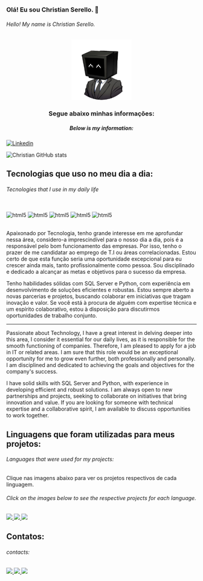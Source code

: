 
### Olá! Eu sou Christian Serello. 👋
###### Hello! My name is Christian Serello.

<p align="center">
    <img src="guia.png" alt="wallpaper" width="160" height="160">
  </a>
  <h3 align="center">Segue abaixo minhas informações:</h3>
  <h5 align="center">Below is my information:</h5>
</p>


[![Linkedin](https://img.shields.io/badge/LinkedIn-0077B5?style=for-the-badge&logo=linkedin&logoColor=white)](https://www.linkedin.com/in/christian-serello-moreno/)

![Christian GitHub stats](https://github-readme-stats.vercel.app/api?username=ChrisSerello&show_icons=true&theme=radical)


## Tecnologias que uso no meu dia a dia:
###### Tecnologies that I use in my daily life
<div style="display: inline_block"><br>
 <img align="center"alt="html5" src="https://img.shields.io/badge/HTML5-E34F26?style=for-the-badge&logo=html5&logoColor=white" />
 <img align="center"alt="html5" src="https://img.shields.io/badge/CSS3-1572B6?style=for-the-badge&logo=css3&logoColor=white" />
 <img align="center"alt="html5" src="https://img.shields.io/badge/Java-ED8B00?style=for-the-badge&logo=openjdk&logoColor=white" />
 <img align="center"alt="html5" src="https://img.shields.io/badge/MySQL-005C84?style=for-the-badge&logo=mysql&logoColor=white" />
 <img align="center"alt="html5" src="https://img.shields.io/badge/C-00599C?style=for-the-badge&logo=c&logoColor=white" />
</div><br>



Apaixonado por Tecnologia, tenho grande interesse em me aprofundar nessa área, 
considero-a imprescindível para o nosso dia a dia, pois é a responsável pelo bom 
funcionamento das empresas. Por isso, tenho o prazer de me candidatar ao emprego de 
T.I ou áreas correlacionadas. Estou certo de que esta função seria uma oportunidade 
excepcional para eu crescer ainda mais, tanto profissionalmente como pessoa. Sou 
disciplinado e dedicado a alcançar as metas e objetivos para o sucesso da empresa.

Tenho habilidades sólidas com SQL Server e Python, com experiência em desenvolvimento 
de soluções eficientes e robustas. Estou sempre aberto a novas parcerias e projetos, 
buscando colaborar em iniciativas que tragam inovação e valor. Se você está à procura 
de alguém com expertise técnica e um espírito colaborativo, estou à disposição para 
discutirmos oportunidades de trabalho conjunto.

--------------

Passionate about Technology, I have a great interest in delving deeper into this area, 
I consider it essential for our daily lives, as it is responsible for the smooth functioning 
of companies. Therefore, I am pleased to apply for a job in IT or related areas. I am sure that 
this role would be an exceptional opportunity for me to grow even further, both professionally 
and personally. I am disciplined and dedicated to achieving the goals and objectives for the company's success.

I have solid skills with SQL Server and Python, with experience in developing efficient and robust 
solutions. I am always open to new partnerships and projects, seeking to collaborate on initiatives
that bring innovation and value. If you are looking for someone with technical expertise and a collaborative 
spirit, I am available to discuss opportunities to work together.

## Linguagens que foram utilizadas para meus projetos:
###### Languages ​​that were used for my projects:
 <p>Clique nas imagens abaixo para ver os projetos respectivos de cada linguagem.</p>
 <h6>Click on the images below to see the respective projects for each language.</h6>
    <a href="https://github.com/ChrisSerello/Jogo-RPG">
        <img src="https://cdn.jsdelivr.net/gh/devicons/devicon/icons/java/java-original.svg" width="40px" /> 
     <a href="https://github.com/ChrisSerello/criptografia">
        <img src="https://cdn.jsdelivr.net/gh/devicons/devicon/icons/python/python-original.svg" width="40px" />
    </a>
    <a href="https://github.com/ChrisSerello/Portif-lio">
        <img src="https://cdn.jsdelivr.net/gh/devicons/devicon/icons/html5/html5-original.svg" width="40px" />
    </a> <br>

<div>
    <h2>Contatos:</h2>
    <h6>contacts:</h6>
    <a href="https://www.linkedin.com/in/christian-serello-moreno/" target="_blank">
        <img src="https://cdn.jsdelivr.net/gh/devicons/devicon/icons/linkedin/linkedin-original.svg" width=40px/>
    </a>
    <a href="https://mail.google.com/mail/u/0/#inbox?compose=GTvVlcRwPkdxnsqWlTjVdkRnBpvQgDlNqQhkKFmqWBHcMrnQpzPjFmhTPPBrTSgHDZbGvpNsqDMhM" target="_blank">
        <img src="https://planet.s3.us-east-1.wasabisys.com/2022/02/gmail-tests-its-new-look-and-will-make-the-total.jpg" width=67px/>
    </a>
    <a href="###" target="_blank">
        <img src="###BAIXAR A IMAGEM" width=40px>
    </a>
</div>
